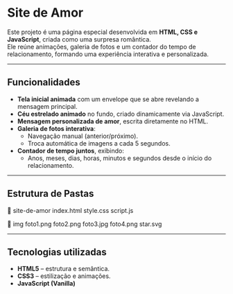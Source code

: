 # Site de Amor

Este projeto é uma página especial desenvolvida em **HTML, CSS e JavaScript**, criada como uma surpresa romântica.  
Ele reúne animações, galeria de fotos e um contador do tempo de relacionamento, formando uma experiência interativa e personalizada.  

---

## Funcionalidades

- **Tela inicial animada** com um envelope que se abre revelando a mensagem principal.  
- **Céu estrelado animado** no fundo, criado dinamicamente via JavaScript.  
- **Mensagem personalizada de amor**, escrita diretamente no HTML.  
- **Galeria de fotos interativa**:
  - Navegação manual (anterior/próximo).  
  - Troca automática de imagens a cada 5 segundos.  
- **Contador de tempo juntos**, exibindo:
  - Anos, meses, dias, horas, minutos e segundos desde o início do relacionamento.  

---

## Estrutura de Pastas
📂 site-de-amor
index.html
style.css
script.js

📂 img
foto1.png
foto2.png
foto3.jpg
foto4.png
star.svg

---

## Tecnologias utilizadas

- **HTML5** – estrutura e semântica.  
- **CSS3** – estilização e animações.  
- **JavaScript (Vanilla)**
